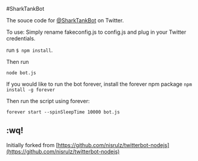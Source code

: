 #SharkTankBot

The souce code for [@SharkTankBot](https://twitter.com/SharkTankBot) on Twitter.

To use:
Simply rename fakeconfig.js to config.js and plug in your Twitter credentials.

run `$ npm install`.

Then run 
```
node bot.js
```

If you would like to run the bot forever, install the forever npm package
`npm install -g forever`

Then run the script using forever:
```
forever start --spinSleepTime 10000 bot.js
```

:wq!
---



Initially forked from [https://github.com/nisrulz/twitterbot-nodejs](https://github.com/nisrulz/twitterbot-nodejs)
